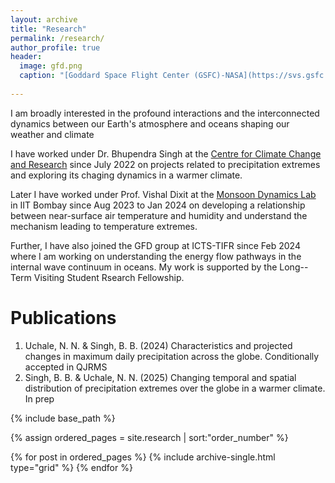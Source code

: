 ```yaml
---
layout: archive
title: "Research"
permalink: /research/
author_profile: true
header:
  image: gfd.png
  caption: "[Goddard Space Flight Center (GSFC)-NASA](https://svs.gsfc.nasa.gov/vis/a030000/a030000/a030017/frames/4000x2000_2x1_30p/rad/)"
  
---
```

I am broadly interested in the profound interactions and the interconnected dynamics between our Earth's atmosphere and oceans shaping our weather and climate

I have worked under Dr. Bhupendra Singh at the [Centre for Climate Change and Research](http://cccr.tropmet.res.in/home/index.jsp) since July 2022 on projects related to precipitation extremes and exploring its chaging dynamics in a warmer climate.

Later I have worked under Prof. Vishal Dixit at the [Monsoon Dynamics Lab](https://www.climate.iitb.ac.in/?page_id=8368) in IIT Bombay since Aug 2023 to Jan 2024 on developing a relationship between near-surface air temperature and humidity and understand the mechanism leading to temperature extremes.

Further, I have also joined the GFD group at ICTS-TIFR since Feb 2024 where I am working on understanding the energy flow pathways in the internal wave continuum in oceans. My work is supported by the Long--Term Visiting Student Rsearch Fellowship.

# Publications
1. Uchale, N. N. & Singh, B. B. (2024) Characteristics and projected changes in maximum daily precipitation across the
globe. Conditionally accepted in QJRMS
2. Singh, B. B. & Uchale, N. N. (2025) Changing temporal and spatial distribution of precipitation extremes over the
globe in a warmer climate. In prep
<nbsp>

{% include base_path %}

{% assign ordered_pages = site.research | sort:"order_number" %}

{% for post in ordered_pages %}
  {% include archive-single.html type="grid" %}
{% endfor %}
